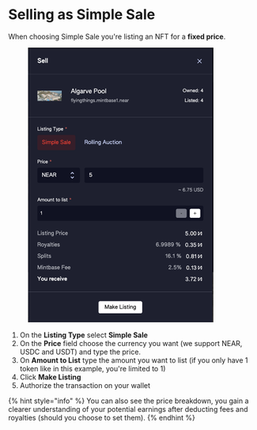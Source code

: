 # Selling as Simple Sale

When choosing Simple Sale you're listing an NFT for a **fixed price**.

<figure><img src="../../.gitbook/assets/Screenshot 2023-07-05 at 16.29.17.png" alt="" width="375"><figcaption></figcaption></figure>

1. On the **Listing Type** select **Simple Sale**
2. On the **Price** field choose the currency you want (we support NEAR, USDC and USDT) and type the price.
3. On **Amount to List** type the amount you want to list (if you only have 1 token like in this example, you're limited to 1)
4. Click **Make Listing**
5. Authorize the transaction on your wallet

{% hint style="info" %}
You can also see the price breakdown, you gain a clearer understanding of your potential earnings after deducting fees and royalties (should you choose to set them).
{% endhint %}
